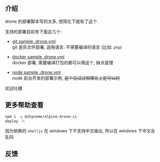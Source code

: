 
## 介绍

drone 的部署脚本写的太多, 想简化下就有了这个.

支持的部署目前有下面这几个:

- [git sample .drone.yml](./docs/drone-deploy-sample/git.yml)    
  git 差异文件部署, 适用语言: 不需要编译的语言 (比如: `php`)

- [docker sample .drone.yml](./docs/drone-deploy-sample/docker.yml)    
  docker 部署, 需要编译打包的都可以用这个, 缺点是慢

- [node sample .drone.yml](./docs/drone-deploy-sample/node.yml)    
  node 前台开发的部署示例, <del>这个没试过但理论上是可以的</del>
  
欢迎吐槽

## 更多帮助查看

```sh
npm i -g @shynome/alpine-drone-ci
deploy -h
```

因为依赖的 `shelljs` 在 windows 下不支持中文输出, 所以在 windows 下中文会乱码

## 反馈

